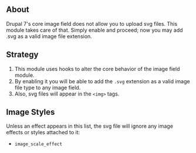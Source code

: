 ## About

Drupal 7's core image field does not allow you to upload svg files.   This module takes care of that.  Simply enable and proceed; now you may add .svg as a valid image file extension.

## Strategy

1. This module uses hooks to alter the core behavior of the image field module.
2. By enabling it you will be able to add the `.svg` extension as a valid image file type to any image field.
3. Also, svg files will appear in the `<img>` tags.

## Image Styles

Unless an effect appears in this list, the svg file will ignore any image effects or styles attached to it:

- `image_scale_effect`
